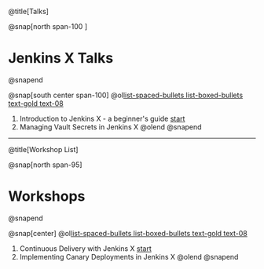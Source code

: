
@title[Talks]

@snap[north span-100 ]
# Jenkins X Talks
@snapend

@snap[south center span-100]
@ol[list-spaced-bullets list-boxed-bullets text-gold text-08](false)
1. Introduction to Jenkins X - a beginner's guide [ start ](http://localhost:9000/gitpitch/desktop?p=talks/intro-to-jenkins-x#/)
2. Managing Vault Secrets in Jenkins X
@olend
@snapend

---

@title[Workshop List]

@snap[north span-95]
# Workshops
@snapend

@snap[center]
@ol[list-spaced-bullets list-boxed-bullets text-gold text-08](false)
1. Continuous Delivery with Jenkins X [ start ](http://localhost:9000/gitpitch/desktop?p=workshops/continuous-delivery-jx#)
2. Implementing Canary Deployments in Jenkins X
@olend
@snapend 